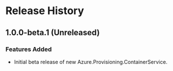 # Release History

## 1.0.0-beta.1 (Unreleased)

### Features Added

- Initial beta release of new Azure.Provisioning.ContainerService.